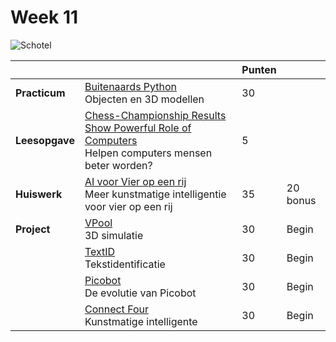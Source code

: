 # Week 11

![Schotel](/images/saucer.png)

|                |                                                                                                                                     | Punten |          |
|----------------|-------------------------------------------------------------------------------------------------------------------------------------|--------|----------|
| **Practicum**  | [Buitenaards Python](/problems/buitenaards_python)<br>Objecten en 3D modellen                                                       | 30     |          |
| **Leesopgave** | [Chess-Championship Results Show Powerful Role of Computers](/readings/chess_championship)<br>Helpen computers mensen beter worden? | 5      |          |
| **Huiswerk**   | [AI voor Vier op een rij](/problems/vier_op_een_rij_ai.md)<br>Meer kunstmatige intelligentie voor vier op een rij                   | 35     | 20 bonus |
| **Project**    | [VPool](vpython-start)<br>3D simulatie                                                                                              | 30     | Begin    |
|                | [TextID](textid-start)<br>Tekstidentificatie                                                                                        | 30     | Begin    |
|                | [Picobot](picobot-start)<br>De evolutie van Picobot                                                                                 | 30     | Begin    |
|                | [Connect Four](connectfour-start)<br>Kunstmatige intelligente                                                                       | 30     | Begin    |
